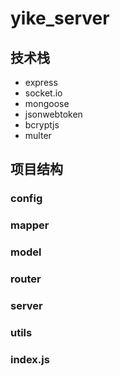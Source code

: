 # yike_server

## 技术栈

- express
- socket.io
- mongoose
- jsonwebtoken
- bcryptjs
- multer
## 项目结构

### config
### mapper
### model
### router
### server
### utils
### index.js
